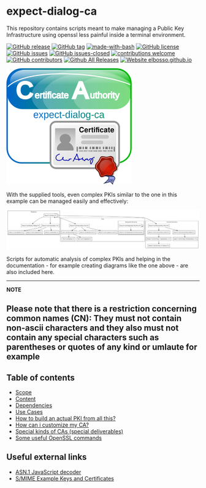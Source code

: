 # expect-dialog-ca
This repository contains scripts meant to make managing a Public Key 
Infrastructure using openssl less painful inside a terminal environment.

<!---
[![start with why](https://img.shields.io/badge/start%20with-why%3F-brightgreen.svg?style=flat)](http://www.ted.com/talks/simon_sinek_how_great_leaders_inspire_action)
--->
[![GitHub release](https://img.shields.io/github/release/elbosso/expect-dialog-ca/all.svg?maxAge=1)](https://GitHub.com/elbosso/expect-dialog-ca/releases/)
[![GitHub tag](https://img.shields.io/github/tag/elbosso/expect-dialog-ca.svg)](https://GitHub.com/elbosso/expect-dialog-ca/tags/)
[![made-with-bash](https://img.shields.io/badge/Made%20with-Bash-1f425f.svg)](https://www.gnu.org/software/bash/)
[![GitHub license](https://img.shields.io/github/license/elbosso/expect-dialog-ca.svg)](https://github.com/elbosso/expect-dialog-ca/blob/master/LICENSE)
[![GitHub issues](https://img.shields.io/github/issues/elbosso/expect-dialog-ca.svg)](https://GitHub.com/elbosso/expect-dialog-ca/issues/)
[![GitHub issues-closed](https://img.shields.io/github/issues-closed/elbosso/expect-dialog-ca.svg)](https://GitHub.com/elbosso/expect-dialog-ca/issues?q=is%3Aissue+is%3Aclosed)
[![contributions welcome](https://img.shields.io/badge/contributions-welcome-brightgreen.svg?style=flat)](https://github.com/elbosso/expect-dialog-ca/issues)
[![GitHub contributors](https://img.shields.io/github/contributors/elbosso/expect-dialog-ca.svg)](https://GitHub.com/elbosso/expect-dialog-ca/graphs/contributors/)
[![Github All Releases](https://img.shields.io/github/downloads/elbosso/expect-dialog-ca/total.svg)](https://github.com/elbosso/expect-dialog-ca)
[![Website elbosso.github.io](https://img.shields.io/website-up-down-green-red/https/elbosso.github.io.svg)](https://elbosso.github.io/)

![expectdialogca_logo](resources/images/expectdialogca_logo.png)

With the supplied tools, even complex PKIs similar to the one in this example can be managed
easily and effectively:

![](resources/images/graphviz.svg)

Scripts for automatic analysis of complex PKIs and helping in the documentation - for
example creating diagrams like the one above - are also included here.

---
**NOTE**

Please note that there is a restriction concerning common names (CN): They must not contain non-ascii characters and they also must not contain any special characters such as parentheses or quotes of any kind or umlaute for example
---
## Table of contents

* [Scope](docs/scope.md)
* [Content](docs/content.md)
* [Dependencies](docs/dependencies.md)
* [Use Cases](docs/usecases.md)
* [How to build an actual PKI from all this?](docs/buildpki.md)
* [How can i customize my CA?](docs/customizeca.md)
* [Special kinds of CAs (special deliverables)](docs/specialdeliverables.md)
* [Some useful OpenSSL commands](docs/sslcommands.md)

## Useful external links
* [ASN.1 JavaScript decoder](https://lapo.it/asn1js/#)
* [S/MIME Example Keys and Certificates](https://datatracker.ietf.org/doc/html/rfc9216)
  
